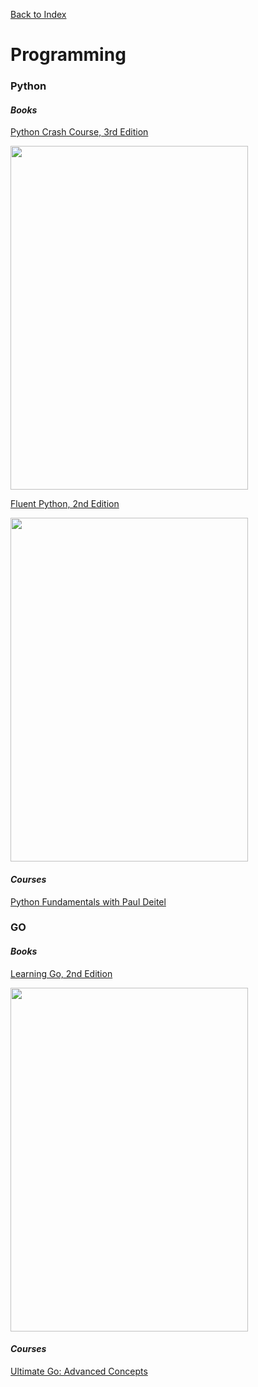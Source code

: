 [Back to Index](index.html)

# Programming

### Python

#### ***Books***

[Python Crash Course, 3rd Edition](https://learning.oreilly.com/library/view/python-crash-course/9781098156664/)

<img src="https://learning.oreilly.com/api/v2/epubs/urn:orm:book:9781098156664/files/image_fi/book_art/cover.png" width="380" height="550" />

[Fluent Python, 2nd Edition](https://learning.oreilly.com/library/view/fluent-python-2nd/9781492056348/)

<img src="https://learning.oreilly.com/api/v2/epubs/urn:orm:book:9781492056348/files/assets/cover.png" width="380" height="550" />

#### ***Courses***

[Python Fundamentals with Paul Deitel](https://learning.oreilly.com/course/python-fundamentals-with/9780135917411/)

### GO

#### ***Books***

[Learning Go, 2nd Edition](https://learning.oreilly.com/library/view/learning-go-2nd/9781098139285/)

<img src="https://learning.oreilly.com/api/v2/epubs/urn:orm:book:9781098139285/files/assets/cover.png" width="380" height="550" />

#### ***Courses***

[Ultimate Go: Advanced Concepts](https://learning.oreilly.com/course/ultimate-go-advanced/9780135339503/)
